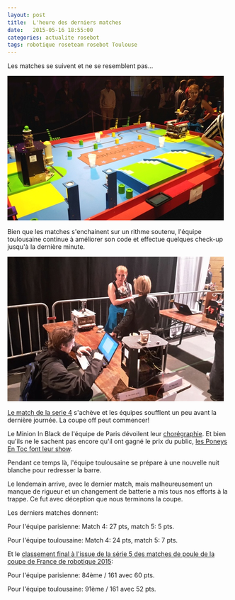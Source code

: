 ```yaml
---
layout: post
title:  L'heure des derniers matches
date:   2015-05-16 18:55:00
categories: actualite rosebot
tags: robotique roseteam rosebot Toulouse
---
```


Les matches se suivent et ne se resemblent pas...

![Rose Team vs Les cools girls](/img/RoseTeamVsLesCoolsGirls.jpg)

Bien que les matches s'enchainent sur un rithme soutenu, l'équipe toulousaine continue à améliorer son code et effectue quelques check-up jusqu'à la dernière minute.

![Dernier check-up pour Rose Team](/img/CheckUpRoseTeam.jpg)

[Le match de la serie 4](https://www.youtube.com/watch?v=3B4sAGaFuVY) s'achève et les équipes soufflent un peu avant la dernière journée.
La coupe off peut commencer!

Le Minion In Black de l'équipe de Paris dévoilent leur [chorégraphie](https://www.youtube.com/watch?v=1G9TpfiUVwE).
Et bien qu'ils ne le sachent pas encore qu'il ont gagné le prix du public, [les Poneys En Toc font leur show](https://www.youtube.com/watch?v=0STdXl0zOJY).

Pendant ce temps là, l'équipe toulousaine se prépare à une nouvelle nuit blanche pour redresser la barre.

Le lendemain arrive, avec le dernier match, mais malheureusement un manque de rigueur et un changement de batterie a mis tous nos efforts à la trappe.
Ce fut avec déception que nous terminons la coupe.


Les derniers matches donnent:

Pour l'équipe parisienne: Match 4: 27 pts, match 5: 5 pts.

Pour l'équipe toulousaine: Match 4: 24 pts, match 5: 7 pts.

Et le [classement final à l'issue de la série 5 des matches de poule de la coupe de France de robotique 2015](/coupes/2015/cdr2015-classement-5e-tour.pdf):

Pour l'équipe parisienne: 84ème / 161 avec 60 pts.

Pour l'équipe toulousaine: 91ème / 161 avec 52 pts.
